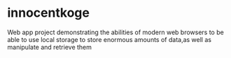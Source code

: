 # innocentkoge
Web app project demonstrating the abilities of modern web browsers to be able to use local storage to store enormous amounts of data,as well as manipulate and retrieve them
